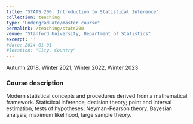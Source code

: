 ```yaml
---
title: "STATS 200: Introduction to Statistical Inference"
collection: teaching
type: "Undergraduate/master course"
permalink: /teaching/stats200
venue: "Stanford University, Department of Statistics"
excerpt: ''
#date: 2014-01-01
#location: "City, Country"
---
```


Autumn 2018, Winter 2021, Winter 2022, Winter 2023

### Course description

Modern statistical concepts and procedures derived from a mathematical framework. Statistical inference, decision theory; point and interval estimation, tests of hypotheses; Neyman-Pearson theory. Bayesian analysis; maximum likelihood, large sample theory.